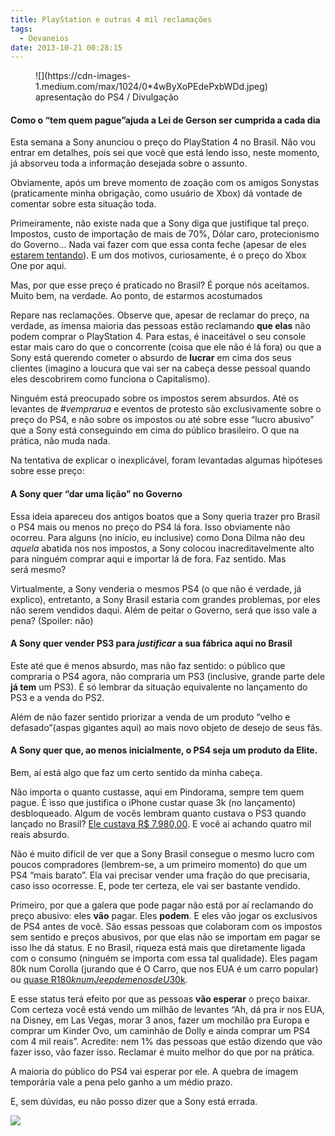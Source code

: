 ```yaml
---
title: PlayStation e outras 4 mil reclamações
tags:
  - Devaneios
date: 2013-10-21 00:28:15
---
```


<figure>![](https://cdn-images-1.medium.com/max/1024/0*4wByXoPEdePxbWDd.jpeg)<figcaption>apresentação do PS4 / Divulgação</figcaption></figure>

#### Como o &#8220;tem quem pague&#8221;ajuda a Lei de Gerson ser cumprida a cada dia

Esta semana a Sony anunciou o preço do PlayStation 4 no Brasil. Não vou entrar em detalhes, pois sei que você que está lendo isso, neste momento, já absorveu toda a informação desejada sobre o assunto.

Obviamente, após um breve momento de zoação com os amigos Sonystas (praticamente minha obrigação, como usuário de Xbox) dá vontade de comentar sobre esta situação toda.

Primeiramente, não existe nada que a Sony diga que justifique tal preço. Impostos, custo de importação de mais de 70%, Dólar caro, protecionismo do Governo… Nada vai fazer com que essa conta feche (apesar de eles [estarem tentando](http://blog.br.playstation.com/2013/10/20/uma-mensagem-para-a-nacao-playstation-do-brasil-nos-ouvimos-voces/)). E um dos motivos, curiosamente, é o preço do Xbox One por aqui.

Mas, por que esse preço é praticado no Brasil? É porque nós aceitamos. Muito bem, na verdade. Ao ponto, de estarmos acostumados

Repare nas reclamações. Observe que, apesar de reclamar do preço, na verdade, as imensa maioria das pessoas estão reclamando **que elas** não podem comprar o PlayStation 4\. Para estas, é inaceitável o seu console estar mais caro do que o concorrente (coisa que ele não é lá fora) ou que a Sony está querendo cometer o absurdo de **lucrar** em cima dos seus clientes (imagino a loucura que vai ser na cabeça desse pessoal quando eles descobrirem como funciona o Capitalismo).

Ninguém está preocupado sobre os impostos serem absurdos. Até os levantes de _#vemprarua_ e eventos de protesto são exclusivamente sobre o preço do PS4, e não sobre os impostos ou até sobre esse &#8220;lucro abusivo&#8221; que a Sony está conseguindo em cima do público brasileiro. O que na prática, não muda nada.

Na tentativa de explicar o inexplicável, foram levantadas algumas hipóteses sobre esse preço:

#### A Sony quer &#8220;dar uma lição&#8221; no Governo

Essa ideia apareceu dos antigos boatos que a Sony queria trazer pro Brasil o PS4 mais ou menos no preço do PS4 lá fora. Isso obviamente não ocorreu. Para alguns (no início, eu inclusive) como Dona Dilma não deu _aquela_ abatida nos nos impostos, a Sony colocou inacreditavelmente alto para ninguém comprar aqui e importar lá de fora. Faz sentido. Mas será mesmo?

Virtualmente, a Sony venderia o mesmos PS4 (o que não é verdade, já explico), entretanto, a Sony Brasil estaria com grandes problemas, por eles não serem vendidos daqui. Além de peitar o Governo, será que isso vale a pena? (Spoiler: não)

#### A Sony quer vender PS3 para _justificar_ a sua fábrica aqui no Brasil

Este até que é menos absurdo, mas não faz sentido: o público que compraria o PS4 agora, não compraria um PS3 (inclusive, grande parte dele **já tem** um PS3). É só lembrar da situação equivalente no lançamento do PS3 e a venda do PS2.

Além de não fazer sentido priorizar a venda de um produto &#8220;velho e defasado&#8221;(aspas gigantes aqui) ao mais novo objeto de desejo de seus fãs.

#### A Sony quer que, ao menos inicialmente, o PS4 seja um produto da Elite.

Bem, aí está algo que faz um certo sentido da minha cabeça.

Não importa o quanto custasse, aqui em Pindorama, sempre tem quem pague. É isso que justifica o iPhone custar quase 3k (no lançamento) desbloqueado. Algum de vocês lembram quanto custava o PS3 quando lançado no Brasil? [Ele custava R$ 7.980,00](http://meiobit.com/9626/playstation-3-no-brasil-precinho-camarada-r798000/). E você ai achando quatro mil reais absurdo.

Não é muito difícil de ver que a Sony Brasil consegue o mesmo lucro com poucos compradores (lembrem-se, a um primeiro momento) do que um PS4 &#8220;mais barato&#8221;. Ela vai precisar vender uma fração do que precisaria, caso isso ocorresse. E, pode ter certeza, ele vai ser bastante vendido.

Primeiro, por que a galera que pode pagar não está por aí reclamando do preço abusivo: eles **vão** pagar. Eles **podem**. E eles vão jogar os exclusivos de PS4 antes de você. São essas pessoas que colaboram com os impostos sem sentido e preços abusivos, por que elas não se importam em pagar se isso lhe dá status. E no Brasil, riqueza está mais que diretamente ligada com o consumo (ninguém se importa com essa tal qualidade). Eles pagam 80k num Corolla (jurando que é O Carro, que nos EUA é um carro popular) ou [quase R$180k num Jeep de menos de U$30k](http://%20http//www.forbes.com/sites/kenrapoza/2012/08/11/brazils-ridiculous-80000-jeep-grand-cherokee/).

E esse status terá efeito por que as pessoas **vão esperar** o preço baixar. Com certeza você está vendo um milhão de levantes &#8220;Ah, dá pra ir nos EUA, na Disney, em Las Vegas, morar 3 anos, fazer um mochilão pra Europa e comprar um Kinder Ovo, um caminhão de Dolly e ainda comprar um PS4 com 4 mil reais&#8221;. Acredite: nem 1% das pessoas que estão dizendo que vão fazer isso, vão fazer isso. Reclamar é muito melhor do que por na prática.

A maioria do público do PS4 vai esperar por ele. A quebra de imagem temporária vale a pena pelo ganho a um médio prazo.

E, sem dúvidas, eu não posso dizer que a Sony está errada.

![](https://medium.com/_/stat?event=post.clientViewed&amp;referrerSource=full_rss&amp;postId=6cf8dcc7c75)